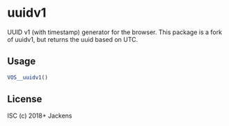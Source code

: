 # uuidv1

UUID v1 (with timestamp) generator for the browser. This package is a fork of uuidv1, but returns the uuid based on UTC.


## Usage

```js
VOS__uuidv1()
```

## License

ISC (c) 2018+ Jackens
